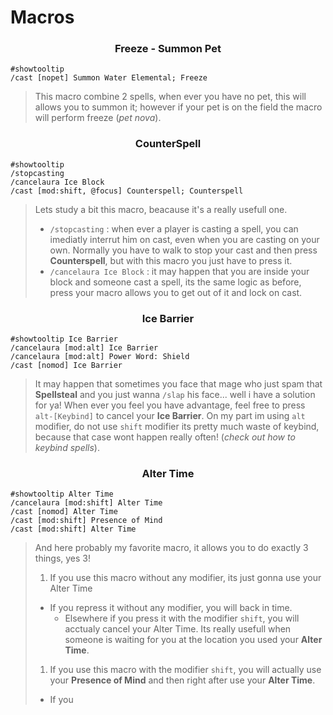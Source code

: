 # Macros

<h3 align="center"> Freeze - Summon Pet </h3>

```
#showtooltip
/cast [nopet] Summon Water Elemental; Freeze
```

> This macro combine 2 spells, when ever you have no pet, this will allows you to summon it; however if your pet is on the field the macro will perform freeze (*pet nova*).

<h3 align="center"> CounterSpell </h3>

```
#showtooltip
/stopcasting
/cancelaura Ice Block
/cast [mod:shift, @focus] Counterspell; Counterspell
```

> Lets study a bit this macro, beacause it's a really usefull one. 
> - `/stopcasting` : when ever a player is casting a spell, you can imediatly interrut him on cast, even when you are casting on your own. Normally you have to walk to stop your cast and then press **Counterspell**, but with this macro you just have to press it.
> - `/cancelaura Ice Block` : it may happen that you are inside your block and someone cast a spell, its the same logic as before, press your macro allows you to get out of it and lock on cast.

<h3 align="center"> Ice Barrier </h3>

```
#showtooltip Ice Barrier
/cancelaura [mod:alt] Ice Barrier
/cancelaura [mod:alt] Power Word: Shield
/cast [nomod] Ice Barrier
```

> It may happen that sometimes you face that mage who just spam that **Spellsteal** and you just wanna `/slap` his face... well i have a solution for ya! When ever you feel you have advantage, feel free to press `alt-[Keybind]` to cancel your **Ice Barrier**. On my part im using `alt` modifier, do not use `shift` modifier its pretty much waste of keybind, because that case wont happen really often! (*check out how to keybind spells*).

<h3 align="center"> Alter Time </h3>

```
#showtooltip Alter Time
/cancelaura [mod:shift] Alter Time
/cast [nomod] Alter Time
/cast [mod:shift] Presence of Mind
/cast [mod:shift] Alter Time
```

> And here probably my favorite macro, it allows you to do exactly 3 things, yes 3!
> 1. If you use this macro without any modifier, its just gonna use your Alter Time
> - If you repress it without any modifier, you will back in time.
>   - Elsewhere if you press it with the modifier `shift`, you will acctualy cancel your Alter Time. Its really usefull when someone is waiting for you at the location you used your **Alter Time**.
> 1. If you use this macro with the modifier `shift`, you will actually use your **Presence of Mind** and then right after use your **Alter Time**.
>   - If you
